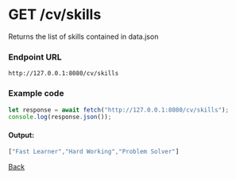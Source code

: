 # GET /cv/skills
Returns the list of skills contained in data.json
### Endpoint URL
`http://127.0.0.1:8080/cv/skills`

### Example code
```js
let response = await fetch("http://127.0.0.1:8080/cv/skills");
console.log(response.json());
```
#### Output:
```js
["Fast Learner","Hard Working","Problem Solver"]
```

[Back](../cv_api.md)